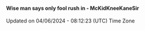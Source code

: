 #### Wise man says only fool rush in - McKidKneeKaneSir
Updated on 04/06/2024 - 08:12:23 (UTC) Time Zone
